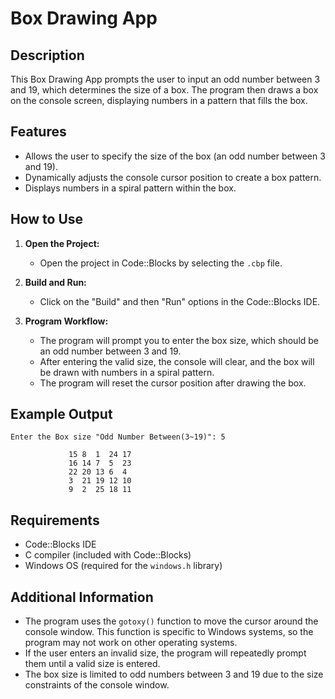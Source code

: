 
# Box Drawing App

## Description
This Box Drawing App prompts the user to input an odd number between 3 and 19, which determines the size of a box. The program then draws a box on the console screen, displaying numbers in a pattern that fills the box.

## Features
- Allows the user to specify the size of the box (an odd number between 3 and 19).
- Dynamically adjusts the console cursor position to create a box pattern.
- Displays numbers in a spiral pattern within the box.

## How to Use

1. **Open the Project:**
   - Open the project in Code::Blocks by selecting the `.cbp` file.

2. **Build and Run:**
   - Click on the "Build" and then "Run" options in the Code::Blocks IDE.

3. **Program Workflow:**
   - The program will prompt you to enter the box size, which should be an odd number between 3 and 19.
   - After entering the valid size, the console will clear, and the box will be drawn with numbers in a spiral pattern.
   - The program will reset the cursor position after drawing the box.

## Example Output

```
Enter the Box size "Odd Number Between(3~19)": 5
     
             15 8  1  24 17
             16 14 7  5  23
             22 20 13 6  4
             3  21 19 12 10
             9  2  25 18 11
```



## Requirements
- Code::Blocks IDE
- C compiler (included with Code::Blocks)
- Windows OS (required for the `windows.h` library)

## Additional Information
- The program uses the `gotoxy()` function to move the cursor around the console window. This function is specific to Windows systems, so the program may not work on other operating systems.
- If the user enters an invalid size, the program will repeatedly prompt them until a valid size is entered.
- The box size is limited to odd numbers between 3 and 19 due to the size constraints of the console window.

